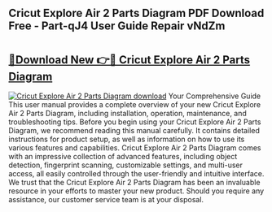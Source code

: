 ## Cricut Explore Air 2 Parts Diagram PDF Download Free - Part-qJ4 User Guide Repair vNdZm

# <h2><a href="http://dftoys9.blite.top/?on=Cricut+Explore+Air+2+Parts+Diagram">🔗Download New 👉🔴 Cricut Explore Air 2 Parts Diagram</a></h2>

[![Cricut Explore Air 2 Parts Diagram download](https://i.imgur.com/lujVjoI.png)](http://dftoys9.blite.top/?on=Cricut+Explore+Air+2+Parts+Diagram)
Your Comprehensive Guide This user manual provides a complete overview of your new Cricut Explore Air 2 Parts Diagram, including installation, operation, maintenance, and troubleshooting tips. Before you begin using your Cricut Explore Air 2 Parts Diagram, we recommend reading this manual carefully. It contains detailed instructions for product setup, as well as information on how to use its various features and capabilities. Cricut Explore Air 2 Parts Diagram comes with an impressive collection of advanced features, including object detection, fingerprint scanning, customizable settings, and multi-user access, all easily controlled through the user-friendly and intuitive interface. We trust that the Cricut Explore Air 2 Parts Diagram has been an invaluable resource in your efforts to master your new product. Should you require any assistance, our customer service team is at your disposal.
